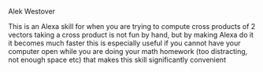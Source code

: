 Alek Westover

This is an Alexa skill for when you are trying to compute cross products of 2 vectors
taking a cross product is not fun by hand, but by making Alexa do it it becomes much faster
this is especially useful if you cannot have your computer open while you are doing your math homework (too distracting, not enough space etc) that makes this skill significantly convenient
